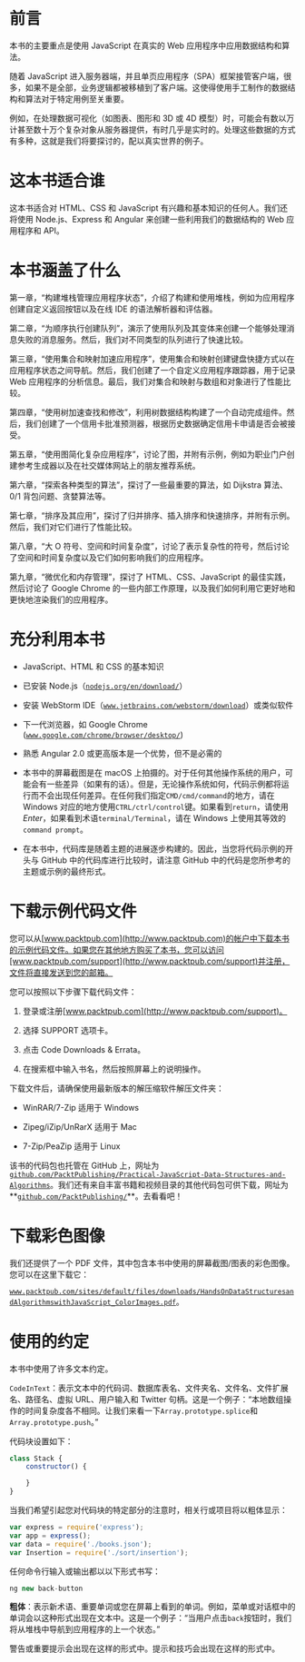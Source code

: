 # 前言

本书的主要重点是使用 JavaScript 在真实的 Web 应用程序中应用数据结构和算法。

随着 JavaScript 进入服务器端，并且单页应用程序（SPA）框架接管客户端，很多，如果不是全部，业务逻辑都被移植到了客户端。这使得使用手工制作的数据结构和算法对于特定用例至关重要。

例如，在处理数据可视化（如图表、图形和 3D 或 4D 模型）时，可能会有数以万计甚至数十万个复杂对象从服务器提供，有时几乎是实时的。处理这些数据的方式有多种，这就是我们将要探讨的，配以真实世界的例子。

# 这本书适合谁

这本书适合对 HTML、CSS 和 JavaScript 有兴趣和基本知识的任何人。我们还将使用 Node.js、Express 和 Angular 来创建一些利用我们的数据结构的 Web 应用程序和 API。

# 本书涵盖了什么

第一章，“构建堆栈管理应用程序状态”，介绍了构建和使用堆栈，例如为应用程序创建自定义返回按钮以及在线 IDE 的语法解析器和评估器。

第二章，“为顺序执行创建队列”，演示了使用队列及其变体来创建一个能够处理消息失败的消息服务。然后，我们对不同类型的队列进行了快速比较。

第三章，“使用集合和映射加速应用程序”，使用集合和映射创建键盘快捷方式以在应用程序状态之间导航。然后，我们创建了一个自定义应用程序跟踪器，用于记录 Web 应用程序的分析信息。最后，我们对集合和映射与数组和对象进行了性能比较。

第四章，“使用树加速查找和修改”，利用树数据结构构建了一个自动完成组件。然后，我们创建了一个信用卡批准预测器，根据历史数据确定信用卡申请是否会被接受。

第五章，“使用图简化复杂应用程序”，讨论了图，并附有示例，例如为职业门户创建参考生成器以及在社交媒体网站上的朋友推荐系统。

第六章，“探索各种类型的算法”，探讨了一些最重要的算法，如 Dijkstra 算法、0/1 背包问题、贪婪算法等。

第七章，“排序及其应用”，探讨了归并排序、插入排序和快速排序，并附有示例。然后，我们对它们进行了性能比较。

第八章，“大 O 符号、空间和时间复杂度”，讨论了表示复杂性的符号，然后讨论了空间和时间复杂度以及它们如何影响我们的应用程序。

第九章，“微优化和内存管理”，探讨了 HTML、CSS、JavaScript 的最佳实践，然后讨论了 Google Chrome 的一些内部工作原理，以及我们如何利用它更好地和更快地渲染我们的应用程序。

# 充分利用本书

+   JavaScript、HTML 和 CSS 的基本知识

+   已安装 Node.js（[`nodejs.org/en/download/`](https://nodejs.org/en/download)）

+   安装 WebStorm IDE（[`www.jetbrains.com/webstorm/download`](https://www.jetbrains.com/webstorm/download)）或类似软件

+   下一代浏览器，如 Google Chrome ([`www.google.com/chrome/browser/desktop/`](https://www.google.com/chrome/browser/desktop/))

+   熟悉 Angular 2.0 或更高版本是一个优势，但不是必需的

+   本书中的屏幕截图是在 macOS 上拍摄的。对于任何其他操作系统的用户，可能会有一些差异（如果有的话）。但是，无论操作系统如何，代码示例都将运行而不会出现任何差异。在任何我们指定`CMD/cmd/command`的地方，请在 Windows 对应的地方使用`CTRL/ctrl/control`键。如果看到`return`，请使用*Enter*，如果看到术语`terminal/Terminal`，请在 Windows 上使用其等效的`command prompt`。

+   在本书中，代码库是随着主题的进展逐步构建的。因此，当您将代码示例的开头与 GitHub 中的代码库进行比较时，请注意 GitHub 中的代码是您所参考的主题或示例的最终形式。

# 下载示例代码文件

您可以从[www.packtpub.com](http://www.packtpub.com)的帐户中下载本书的示例代码文件。如果您在其他地方购买了本书，您可以访问[www.packtpub.com/support](http://www.packtpub.com/support)并注册，文件将直接发送到您的邮箱。

您可以按照以下步骤下载代码文件：

1.  登录或注册[www.packtpub.com](http://www.packtpub.com/support)。

1.  选择 SUPPORT 选项卡。

1.  点击 Code Downloads & Errata。

1.  在搜索框中输入书名，然后按照屏幕上的说明操作。

下载文件后，请确保使用最新版本的解压缩软件解压文件夹：

+   WinRAR/7-Zip 适用于 Windows

+   Zipeg/iZip/UnRarX 适用于 Mac

+   7-Zip/PeaZip 适用于 Linux

该书的代码包也托管在 GitHub 上，网址为[`github.com/PacktPublishing/Practical-JavaScript-Data-Structures-and-Algorithms`](https://github.com/PacktPublishing/Hands-On-Data-Structures-and-Algorithms-with-JavaScript)。我们还有来自丰富书籍和视频目录的其他代码包可供下载，网址为**[`github.com/PacktPublishing/`](https://github.com/PacktPublishing/)**。去看看吧！

# 下载彩色图像

我们还提供了一个 PDF 文件，其中包含本书中使用的屏幕截图/图表的彩色图像。您可以在这里下载它：

[`www.packtpub.com/sites/default/files/downloads/HandsOnDataStructuresandAlgorithmswithJavaScript_ColorImages.pdf`](https://www.packtpub.com/sites/default/files/downloads/HandsOnDataStructuresandAlgorithmswithJavaScript_ColorImages.pdf)。

# 使用的约定

本书中使用了许多文本约定。

`CodeInText`：表示文本中的代码词、数据库表名、文件夹名、文件名、文件扩展名、路径名、虚拟 URL、用户输入和 Twitter 句柄。这是一个例子：“本地数组操作的时间复杂度各不相同。让我们来看一下`Array.prototype.splice`和`Array.prototype.push`。”

代码块设置如下：

```js
class Stack {
    constructor() {

    }
}
```

当我们希望引起您对代码块的特定部分的注意时，相关行或项目将以粗体显示：

```js
var express = require('express');
var app = express();
var data = require('./books.json');
var Insertion = require('./sort/insertion');
```

任何命令行输入或输出都以以下形式书写：

```js
ng new back-button
```

**粗体**：表示新术语、重要单词或您在屏幕上看到的单词。例如，菜单或对话框中的单词会以这种形式出现在文本中。这是一个例子：“当用户点击`back`按钮时，我们将从堆栈中导航到应用程序的上一个状态。”

警告或重要提示会出现在这样的形式中。提示和技巧会出现在这样的形式中。
